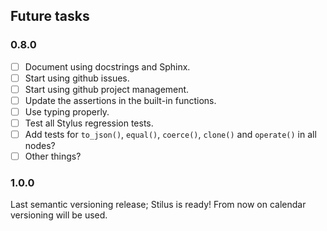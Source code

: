 ## Future tasks

### 0.8.0
 
 - [ ] Document using docstrings and Sphinx. 
 - [ ] Start using github issues.
 - [ ] Start using github project management.
 - [ ] Update the assertions in the built-in functions.
 - [ ] Use typing properly.
 - [ ] Test all Stylus regression tests.
 - [ ] Add tests for `to_json()`, `equal()`, `coerce()`, `clone()` and `operate()` in all nodes?
 - [ ] Other things?
 
### 1.0.0

Last semantic versioning release; Stilus is ready!
From now on calendar versioning will be used.
 